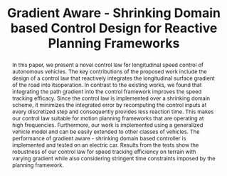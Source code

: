 ---
layout: project-page-new
title: "Gradient Aware - Shrinking Domain based Control Design for Reactive Planning Frameworks"
authors:
  - name: Adarsh
    sup: 1
  - name: Siddharth Singh
    sup: 1
  - name: A. V. S. Sai Bhargav Kumar
    sup: 2
  - name: Sriram N. N.
    sup: 2
  - name: K. Madhava Krishna
    sup: 2
affiliations:
  - name: Univeristy of Pennsylvania
    link: #
    sup: 1
  - name: IIIT Hyderabad, India
    link: https://robotics.iiit.ac.in
    sup: 2
permalink: publications/2019/Adarsh_Gradient-Aware-Shrinking-Domain
abstract: "In this paper, we present a novel control law for longitudinal speed control of autonomous vehicles. The key contributions of the proposed work include the design of a control law that reactively integrates the longitudinal surface gradient of the road into itsoperation. In contrast to the existing works, we found that integrating the path gradient into the control framework improves the speed tracking efficacy. Since the control law is implemented over a shrinking domain scheme, it minimizes the integrated error by recomputing the control inputs at every discretized step and consequently provides less reaction time. This makes our control law suitable for motion planning frameworks that are operating at high frequencies. Furthermore, our work is implemented using a generalized vehicle model and can be easily extended to other classes of vehicles. The performance of gradient aware - shrinking domain based controller is implemented and tested on an electric car. Results from the tests show the robustness of our control law for speed tracking efficiency on terrain with varying gradient while also considering stringent time constraints imposed by the planning framework."
paper: https://iiitaphyd-my.sharepoint.com/:b:/g/personal/robotics_iiit_ac_in/Ee2sRN9vRpNGuQVeNYPeVN4BCISMJgL7vkCixJweqLxTPw?download=1
video: https://iiitaphyd-my.sharepoint.com/personal/robotics_iiit_ac_in/Documents/Website/Shared/Videos/Publications/2019/Gradient%20Aware%20-%20Shrinking%20Domain%20based%20Control%20Design%20for%20Reactive%20Planning%20Frameworks.mp4?ga=1
# iframe: https://www.youtube.com/embed/jhjskX4FQwA

---
